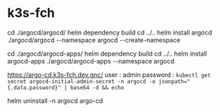 # k3s-fch

cd ./argocd/argocd/
helm dependency build
cd ../..
helm install argocd ./argocd/argocd --namespace argocd --create-namespace

cd ./argocd/argocd-apps/
helm dependency build
cd ../..
helm install argocd-apps ./argocd/argocd-apps --namespace argocd


https://argo-cd.k3s-fch.dev.gnc/
user : admin
password : `kubectl get secret argocd-initial-admin-secret -n argocd -o jsonpath="{.data.password}" | base64 -d && echo`

helm uninstall -n argocd argo-cd